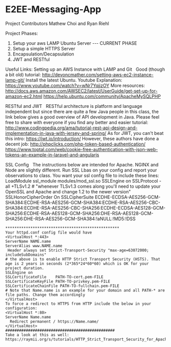 # E2EE-Messaging-App
Project Contributors
Mathew Choi and Ryan Riehl

Project Phases:
1. Setup your aws LAMP Ubuntu Server --- CURRENT PHASE
2. Setup a simple HTTPS Server
3. Encapsulation/Decapsulation
4. JWT and RESTful

Useful Links:
  Setting up an AWS Instance with LAMP and Git
    Good (though a bit old) tutorial:
    http://devoncmather.com/setting-aws-ec2-instance-lamp-git/
    Install the latest Ubuntu.
    Youtube Explanation:
    https://www.youtube.com/watch?v=wNr7YqjjzOY
    More resources:
    http://docs.aws.amazon.com/AWSEC2/latest/UserGuide/get-set-up-for-amazon-ec2.html
    https://help.ubuntu.com/community/ApacheMySQLPHP
  
  RESTful and JWT
    RESTful architecture is platform and language independent but since there are quite a few Java people in this class, the link below  gives a good overview of API development in Java. Please feel free to share with everyone if you find any better and easier tutorial:
    http://www.codingpedia.org/ama/tutorial-rest-api-design-and-implementation-in-java-with-jersey-and-spring/
    As for JWT, you can't beat this intro:
    https://jwt.io/introduction/
    However, these authors have done a decent job:
    http://phpclicks.com/php-token-based-authentication/
    https://www.toptal.com/web/cookie-free-authentication-with-json-web-tokens-an-example-in-laravel-and-angularjs
    
  SSL Config
    The instructions below are intended for Apache. NGINX and Node are slightly different.
    Run SSL Lbas on your config and report your observations to class.
    You want your ssl config file to include these lines:
    LoadModule ssl_module modules/mod_ssl.so
    <IfModule mod_ssl.c>
    SSLEngine on
    SSLProtocol -all +TLSv1.2
    # "whenever TLSv1.3 comes along you'll need to update your OpenSSL and Apache and change 1.2 to the newer version"
    SSLHonorCipherOrder On
    SSLCipherSuite ECDHE-ECDSA-AES256-GCM-SHA384:ECDHE-RSA-AES256-GCM-SHA384:ECDHE-RSA-AES256-CBC-SHA384:ECDHE-RSA-AES256-CBC-SHA256:ECDHE-ECDSA-AES128-GCM-SHA256:ECDHE-RSA-AES128-GCM-SHA256:DHE-RSA-AES128-GCM-SHA256:DHE-RSA-AES256-GCM-SHA384:!aNULL:!MD5:!DSS

    **************************************************
    Your httpd.conf config file would have
    <VirtualHost *:443>
    ServerName NAME.name
    ServerAlias www.NAME.name
     Header always set Strict-Transport-Security "max-age=63072000; includeSubDomains"
    # the above is to enable HTTP Strict Transport Security (HSTS). That age is 2 years in seconds (2*365*24*60*60) which is OK for your project duration. 
    SSLEngine on
    SSLCertificateFile    PATH-TO-cert.pem-FILE
    SSLCertificateKeyFile PATH-TO-privkey.pem-FILE
    SSLCertificateChainFile PATH-TO-fullchain.pem-FILE 
    # Note that Name.name is an example for your domain and all PATH-* are file paths. Change them accordingly
    </VirtualHost>
    To force a redirect to HTTPS from HTTP include the below in your configuration:
    <VirtualHost *:80> 
    ServerName Name.name
      Redirect permanent / https://Name.name/
    </VirtualHost>
    ################################################
    Take a look at this as well:
    https://raymii.org/s/tutorials/HTTP_Strict_Transport_Security_for_Apache_NGINX_and_Lighttpd.html#Set_up_HSTS_in_Apache2
